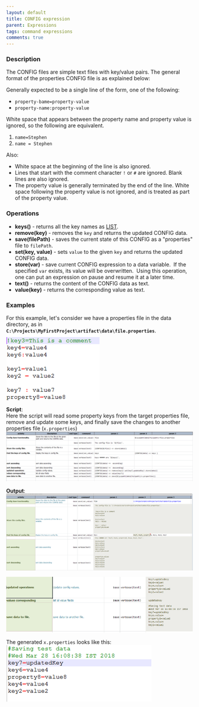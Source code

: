 ```yaml
---
layout: default
title: CONFIG expression
parent: Expressions
tags: command expressions
comments: true
---
```



### Description
The CONFIG files are simple text files with key/value pairs. The general format of the properties CONFIG file is as 
explained below:

Generally expected to be a single line of the form, one of the following:<br/>
- `property-bame=property-value`
- `property-name:property-value`

White space that appears between the property name and property value is ignored, so the following are equivalent.
1. `name=Stephen`
2. `name = Stephen`

Also:<br/>
- White space at the beginning of the line is also ignored.
- Lines that start with the comment character `!` or `#` are ignored. Blank lines are also ignored.
- The property value is generally terminated by the end of the line. White space following the property value is not 
  ignored, and is treated as part of the property value.

  
### Operations
- **keys()** \- returns all the key names as [LIST](LISTexpression).
- **remove(key)** \- removes the `key` and returns the updated CONFIG data.
- **save(filePath)** \- saves the current state of this CONFIG as a "properties" file to `filePath`.
- **set(key, value)** \- sets `value` to the given `key` and returns the updated CONFIG data.
- **store(var)** \- save current CONFIG expression to a data variable.  If the specified `var` exists, its value will 
  be overwritten.  Using this operation, one can put an expression on pause and resume it at a later time.
- **text()** \- returns the content of the CONFIG data as text.
- **value(key)** - returns the corresponding value as text.


### Examples
For this example, let's consider we have a properties file in the data directory, as in 
**`C:\Projects\MyFirstProject\artifact\data\file.properties`**.<br/>
![](image/CONFIGexpression_01.png)

**Script**:<br/>
Here the script will read some property keys from the target properties file, remove and update some keys, and finally
save the changes to another properties file (`x.properties`)<br/>
![](image/CONFIGexpression_02.png)

**Output**:<br/>
![](image/CONFIGexpression_03.png)

![](image/CONFIGexpression_04.png)

The generated `x.properties` looks like this:<br/>
![](image/CONFIGexpression_05.png)

